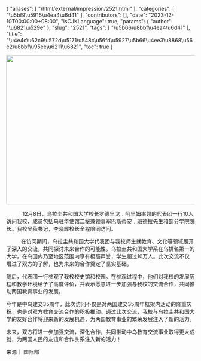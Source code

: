 {
    "aliases": [
        "/html/external/impression/2521.html"
    ],
    "categories": [
        "\u5bf9\u5916\u4ea4\u6d41"
    ],
    "contributors": [],
    "date": "2023-12-10T00:00:00+08:00",
    "isCJKLanguage": true,
    "params": {
        "author": "\u6821\u529e"
    },
    "slug": "2521",
    "tags": [
        "\u5b66\u8bbf\u4ea4\u6d41"
    ],
    "title": "\u4e4c\u62c9\u572d\u5171\u548c\u56fd\u5927\u5b66\u4ee3\u8868\u56e2\u8bbf\u95ee\u6211\u6821",
    "toc": true
}


<img
    src="https://cdn.tfls.online/mirror/full/97d1a7e793abec289965878166031986ab4eacdb.jpg"
    style="display:block;margin-left:auto;margin-right:auto;"
    decoding="async"
    fetchpriority="auto"
    loading="lazy"
    height="400"
    width="600"
/>




           12月8日，乌拉圭共和国大学校长罗德里戈﹒阿里姆率领的代表团一行10人访问我校，成员包括乌驻华使馆二秘兼领事塞巴斯蒂安﹒班德拉先生和部分学院院长。我校吴荻书记，李晓辉校长全程陪同访问。




  





           在访问期间，乌拉圭共和国大学代表团与我校师生就教育、文化等领域展开了深入的交流，共同探讨未来合作的可能性。乌拉圭共和国大学系在乌排名第一的大学，在乌国内乃至地区范围内享有极高声誉，学生超过10万人。此次交流不仅增进了双方的了解，也为未来的合作奠定了坚实基础。




  





  





 随后，代表团一行参观了我校校史馆和校园。在参观过程中，他们对我校的发展历程和教学环境给予了高度评价，并表示愿意进一步加强与我校的交流合作，共同推动两国教育事业的发展。




  





 今年是中乌建交35周年，此次访问不仅是对两国建交35周年框架内活动的隆重庆祝，也是对双方教育交流合作的积极推动。通过此次交流，我校与乌拉圭共和国大学的友好合作将迎来新的发展机遇，为两国教育事业的繁荣发展注入了新的活力。




  





 未来，双方将进一步加强交流，深化合作，共同推动中乌教育交流事业取得更大成就，为两国人民的友谊和合作关系注入新的活力！




  





来源｜ 国际部




  





  



